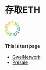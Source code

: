 # 存取ETH

![image](https://raw.githubusercontent.com/GweiTech/gwei-network-wiki/master/zh/images/contributor/0/01.png)

#### This is test page
* [GweiNetwork](https://gwei.network/)
* [Presale](https://gwei.network/memberpresale)
